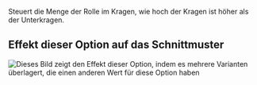 Steuert die Menge der Rolle im Kragen, wie hoch der Kragen ist höher als der Unterkragen.

## Effekt dieser Option auf das Schnittmuster

![Dieses Bild zeigt den Effekt dieser Option, indem es mehrere Varianten überlagert, die einen anderen Wert für diese Option haben](jaeger_collarroll_sample.svg "Effekt dieser Option auf das Schnittmuster")
